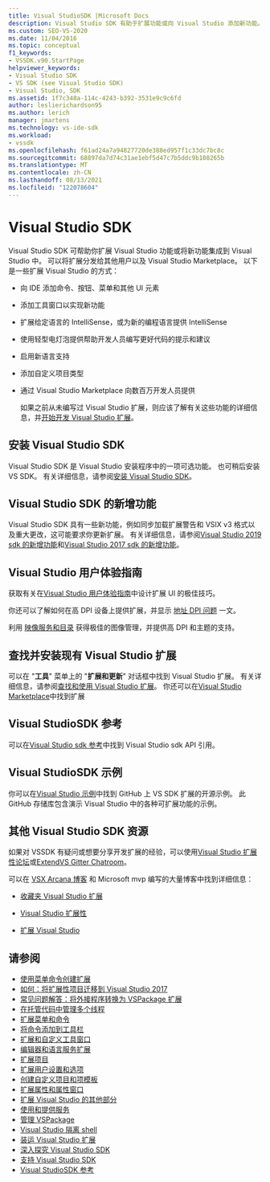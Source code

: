 ```yaml
---
title: Visual StudioSDK |Microsoft Docs
description: Visual Studio SDK 有助于扩展功能或向 Visual Studio 添加新功能。 了解可用于扩展 Visual Studio 的一些方式。
ms.custom: SEO-VS-2020
ms.date: 11/04/2016
ms.topic: conceptual
f1_keywords:
- VSSDK.v90.StartPage
helpviewer_keywords:
- Visual Studio SDK
- VS SDK (see Visual Studio SDK)
- Visual Studio, SDK
ms.assetid: 1f7c348a-114c-4243-b392-3531e9c9c6fd
author: leslierichardson95
ms.author: lerich
manager: jmartens
ms.technology: vs-ide-sdk
ms.workload:
- vssdk
ms.openlocfilehash: f61ad24a7a94827720de388ed957f1c33dc7bc8c
ms.sourcegitcommit: 68897da7d74c31ae1ebf5d47c7b5ddc9b108265b
ms.translationtype: MT
ms.contentlocale: zh-CN
ms.lasthandoff: 08/13/2021
ms.locfileid: "122078604"
---
```

# <a name="visual-studio-sdk"></a>Visual Studio SDK
Visual Studio SDK 可帮助你扩展 Visual Studio 功能或将新功能集成到 Visual Studio 中。 可以将扩展分发给其他用户以及 Visual Studio Marketplace。 以下是一些扩展 Visual Studio 的方式：

- 向 IDE 添加命令、按钮、菜单和其他 UI 元素

- 添加工具窗口以实现新功能

- 扩展给定语言的 IntelliSense，或为新的编程语言提供 IntelliSense

- 使用轻型电灯泡提供帮助开发人员编写更好代码的提示和建议

- 启用新语言支持

- 添加自定义项目类型

- 通过 Visual Studio Marketplace 向数百万开发人员提供

  如果之前从未编写过 Visual Studio 扩展，则应该了解有关这些功能的详细信息，并[开始开发 Visual Studio 扩展](../extensibility/starting-to-develop-visual-studio-extensions.md)。

## <a name="install-the-visual-studio-sdk"></a>安装 Visual Studio SDK
 Visual Studio SDK 是 Visual Studio 安装程序中的一项可选功能。 也可稍后安装 VS SDK。 有关详细信息，请参阅[安装 Visual Studio SDK](../extensibility/installing-the-visual-studio-sdk.md)。

## <a name="whats-new-in-the-visual-studio-sdk"></a>Visual Studio SDK 的新增功能
 Visual Studio SDK 具有一些新功能，例如同步加载扩展警告和 VSIX v3 格式以及重大更改，这可能要求你更新扩展。 有关详细信息，请参阅[Visual Studio 2019 sdk 的新增功能](../extensibility/whats-new-visual-studio-2019-sdk.md)和[Visual Studio 2017 sdk 的新增功能](../extensibility/what-s-new-in-the-visual-studio-2017-sdk.md)。

## <a name="visual-studio-user-experience-guidelines"></a>Visual Studio 用户体验指南
 获取有关在[Visual Studio 用户体验指南](../extensibility/ux-guidelines/visual-studio-user-experience-guidelines.md)中设计扩展 UI 的极佳技巧。

 你还可以了解如何在高 DPI 设备上提供扩展，并显示 [地址 DPI 问题](../extensibility/addressing-dpi-issues2.md) 一文。

 利用 [映像服务和目录](../extensibility/image-service-and-catalog.md) 获得极佳的图像管理，并提供高 DPI 和主题的支持。

## <a name="find-and-install-existing-visual-studio-extensions"></a>查找并安装现有 Visual Studio 扩展
 可以在 "**工具**" 菜单上的 "**扩展和更新**" 对话框中找到 Visual Studio 扩展。 有关详细信息，请参阅[查找和使用 Visual Studio 扩展](../ide/finding-and-using-visual-studio-extensions.md)。 你还可以在[Visual Studio Marketplace](https://marketplace.visualstudio.com/)中找到扩展

## <a name="visual-studio-sdk-reference"></a>Visual StudioSDK 参考
 可以在[Visual Studio sdk 参考](../extensibility/visual-studio-sdk-reference.md)中找到 Visual Studio sdk API 引用。

## <a name="visual-studio-sdk-samples"></a>Visual StudioSDK 示例
 你可以在[Visual Studio 示例](https://github.com/Microsoft/VSSDK-Extensibility-Samples)中找到 GitHub 上 VS SDK 扩展的开源示例。 此 GitHub 存储库包含演示 Visual Studio 中的各种可扩展功能的示例。

## <a name="other-visual-studio-sdk-resources"></a>其他 Visual Studio SDK 资源
 如果对 VSSDK 有疑问或想要分享开发扩展的经验，可以使用[Visual Studio 扩展性论坛](https://social.msdn.microsoft.com/Forums/vstudio/home?forum=vsx)或[ExtendVS Gitter Chatroom](https://gitter.im/Microsoft/extendvs)。

 可以在 [VSX Arcana 博客](/archive/blogs/vsx/) 和 Microsoft mvp 编写的大量博客中找到详细信息：

- [收藏夹 Visual Studio 扩展](https://scottdorman.blog/2014/10/05/favorite-visual-studio-extensions/)

- [Visual Studio 扩展性](http://www.visualstudioextensibility.com/overview/vs/)

- [扩展 Visual Studio](https://blog.slaks.net/2013-10-18/extending-visual-studio-part-1-getting-started/)

## <a name="see-also"></a>请参阅

- [使用菜单命令创建扩展](../extensibility/creating-an-extension-with-a-menu-command.md)
- [如何：将扩展性项目迁移到 Visual Studio 2017](../extensibility/how-to-migrate-extensibility-projects-to-visual-studio-2017.md)
- [常见问题解答：将外接程序转换为 VSPackage 扩展](/previous-versions/visualstudio/visual-studio-2015/extensibility/faq-converting-add-ins-to-vspackage-extensions?preserve-view=true&view=vs-2015)
- [在托管代码中管理多个线程](../extensibility/managing-multiple-threads-in-managed-code.md)
- [扩展菜单和命令](../extensibility/extending-menus-and-commands.md)
- [将命令添加到工具栏](../extensibility/adding-commands-to-toolbars.md)
- [扩展和自定义工具窗口](../extensibility/extending-and-customizing-tool-windows.md)
- [编辑器和语言服务扩展](../extensibility/editor-and-language-service-extensions.md)
- [扩展项目](../extensibility/extending-projects.md)
- [扩展用户设置和选项](../extensibility/extending-user-settings-and-options.md)
- [创建自定义项目和项模板](../extensibility/creating-custom-project-and-item-templates.md)
- [扩展属性和属性窗口](../extensibility/extending-properties-and-the-property-window.md)
- [扩展 Visual Studio 的其他部分](../extensibility/extending-other-parts-of-visual-studio.md)
- [使用和提供服务](../extensibility/using-and-providing-services.md)
- [管理 VSPackage](../extensibility/managing-vspackages.md)
- [Visual Studio 隔离 shell](https://visualstudio.microsoft.com/vs/older-downloads/isolated-shell/)
- [装运 Visual Studio 扩展](../extensibility/shipping-visual-studio-extensions.md)
- [深入探究 Visual Studio SDK](../extensibility/internals/inside-the-visual-studio-sdk.md)
- [支持 Visual Studio SDK](../extensibility/support-for-the-visual-studio-sdk.md)
- [Visual StudioSDK 参考](../extensibility/visual-studio-sdk-reference.md)